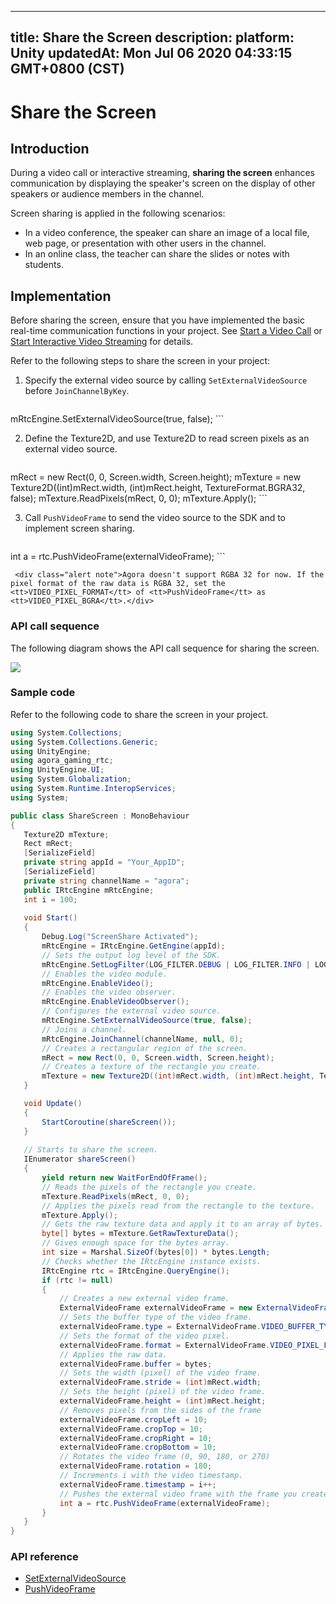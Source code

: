 
---
title: Share the Screen
description: 
platform: Unity
updatedAt: Mon Jul 06 2020 04:33:15 GMT+0800 (CST)
---
# Share the Screen
## Introduction

During a video call or interactive streaming, **sharing the screen** enhances communication by displaying the speaker's screen on the display of other speakers or audience members in the channel.

Screen sharing is applied in the following scenarios:

- In a video conference, the speaker can share an image of a local file, web page, or presentation with other users in the channel.
- In an online class, the teacher can share the slides or notes with students.

## Implementation

Before sharing the screen, ensure that you have implemented the basic real-time communication functions in your project. See [Start a Video Call](https://docs.agora.io/en/Video/start_call_unity?platform=Unity) or [Start Interactive Video Streaming](https://docs.agora.io/en/Interactive%20Broadcast/start_live_unity?platform=Unity) for details.

Refer to the following steps to share the screen in your project:

1. Specify the external video source by calling `SetExternalVideoSource` before `JoinChannelByKey`.

   ```C#
mRtcEngine.SetExternalVideoSource(true, false);
	 ```

2. Define the Texture2D, and use Texture2D to read screen pixels as an external video source.

   ```C#
mRect = new Rect(0, 0, Screen.width, Screen.height);
mTexture = new Texture2D((int)mRect.width, (int)mRect.height, TextureFormat.BGRA32, false);
mTexture.ReadPixels(mRect, 0, 0);
mTexture.Apply();
	 ```
   
3. Call `PushVideoFrame` to send the video source to the SDK and to implement screen sharing.

   ```C#
int a = rtc.PushVideoFrame(externalVideoFrame);
	 ```
   
	 <div class="alert note">Agora doesn't support RGBA 32 for now. If the pixel format of the raw data is RGBA 32, set the <tt>VIDEO_PIXEL_FORMAT</tt> of <tt>PushVideoFrame</tt> as <tt>VIDEO_PIXEL_BGRA</tt>.</div>

### API call sequence

The following diagram shows the API call sequence for sharing the screen.

![](https://web-cdn.agora.io/docs-files/1576229371972)

### Sample code

Refer to the following code to share the screen in your project.

```C#
using System.Collections;
using System.Collections.Generic;
using UnityEngine;
using agora_gaming_rtc;
using UnityEngine.UI;
using System.Globalization;
using System.Runtime.InteropServices;
using System;

public class ShareScreen : MonoBehaviour
{
   Texture2D mTexture;
   Rect mRect;
   [SerializeField]
   private string appId = "Your_AppID";
   [SerializeField]
   private string channelName = "agora";
   public IRtcEngine mRtcEngine;
   int i = 100;
	
   void Start()
   {
       Debug.Log("ScreenShare Activated");
       mRtcEngine = IRtcEngine.GetEngine(appId);
       // Sets the output log level of the SDK.
       mRtcEngine.SetLogFilter(LOG_FILTER.DEBUG | LOG_FILTER.INFO | LOG_FILTER.WARNING | LOG_FILTER.ERROR | LOG_FILTER.CRITICAL);
       // Enables the video module.
       mRtcEngine.EnableVideo();
       // Enables the video observer.
       mRtcEngine.EnableVideoObserver();
       // Configures the external video source.
       mRtcEngine.SetExternalVideoSource(true, false);
       // Joins a channel.
       mRtcEngine.JoinChannel(channelName, null, 0);
       // Creates a rectangular region of the screen.
       mRect = new Rect(0, 0, Screen.width, Screen.height);
       // Creates a texture of the rectangle you create.
       mTexture = new Texture2D((int)mRect.width, (int)mRect.height, TextureFormat.BGRA32, false);
   }

   void Update()
   {
       StartCoroutine(shareScreen());
   }
			 
   // Starts to share the screen.
   IEnumerator shareScreen()
   {
       yield return new WaitForEndOfFrame();
       // Reads the pixels of the rectangle you create.
       mTexture.ReadPixels(mRect, 0, 0);
       // Applies the pixels read from the rectangle to the texture.
       mTexture.Apply();
       // Gets the raw texture data and apply it to an array of bytes.
       byte[] bytes = mTexture.GetRawTextureData();
       // Gives enough space for the bytes array.
       int size = Marshal.SizeOf(bytes[0]) * bytes.Length;
       // Checks whether the IRtcEngine instance exists.
       IRtcEngine rtc = IRtcEngine.QueryEngine();
       if (rtc != null)
       {
           // Creates a new external video frame.
           ExternalVideoFrame externalVideoFrame = new ExternalVideoFrame();
           // Sets the buffer type of the video frame.
           externalVideoFrame.type = ExternalVideoFrame.VIDEO_BUFFER_TYPE.VIDEO_BUFFER_RAW_DATA;
           // Sets the format of the video pixel.
           externalVideoFrame.format = ExternalVideoFrame.VIDEO_PIXEL_FORMAT.VIDEO_PIXEL_BGRA;
           // Applies the raw data.
           externalVideoFrame.buffer = bytes;
           // Sets the width (pixel) of the video frame.
           externalVideoFrame.stride = (int)mRect.width;
           // Sets the height (pixel) of the video frame.
           externalVideoFrame.height = (int)mRect.height;
           // Removes pixels from the sides of the frame
           externalVideoFrame.cropLeft = 10;
           externalVideoFrame.cropTop = 10;
           externalVideoFrame.cropRight = 10;
           externalVideoFrame.cropBottom = 10;
           // Rotates the video frame (0, 90, 180, or 270)
           externalVideoFrame.rotation = 180;
           // Increments i with the video timestamp.
           externalVideoFrame.timestamp = i++;
           // Pushes the external video frame with the frame you create.
           int a = rtc.PushVideoFrame(externalVideoFrame);
       }
   }
}
```

### API reference

- [SetExternalVideoSource](https://docs.agora.io/en/Interactive%20Broadcast/API%20Reference/unity/classagora__gaming__rtc_1_1_i_rtc_engine.html#aae4a31d2375ed620605360ae1199eee8)
- [PushVideoFrame](https://docs.agora.io/en/Interactive%20Broadcast/API%20Reference/unity/classagora__gaming__rtc_1_1_i_rtc_engine.html#af9e8d34e2a1ac07b8984fb6181a6ab81)
